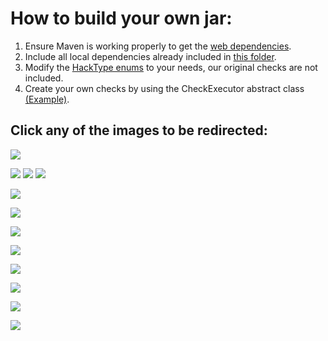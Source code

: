 # How to build your own jar:
1. Ensure Maven is working properly to get the <a href="https://github.com/Vagdedes/Spartan-AntiCheat/blob/main/pom.xml">web dependencies</a>.
2. Include all local dependencies already included in <a href="https://github.com/Vagdedes/Spartan-AntiCheat/tree/main/src/dependencies">this folder</a>.
3. Modify the <a href="https://github.com/Vagdedes/Spartan-AntiCheat/blob/main/src/main/java/me/vagdedes/spartan/system/Enums.java">HackType enums</a> to your needs, our original checks are not included.
4. Create your own checks by using the CheckExecutor abstract class <a href="https://github.com/Vagdedes/Spartan-AntiCheat/blob/main/src/main/java/com/vagdedes/spartan/abstraction/check/CheckExecutorExample.java">(Example)</a>.
## Click any of the images to be redirected:
<a href="https://builtbybit.com/resources/bundle/730/"><img src="https://vagdedes.com/.images/spartan/banner.png"></a>

<a href="https://github.com/Vagdedes/Spartan-AntiCheat/tree/main/src/documentation"><img src="https://vagdedes.com/.images/spartan/long_1.png"></a>
<a href="https://github.com/Vagdedes/Spartan-AntiCheat/tree/main/src/documentation"><img src="https://vagdedes.com/.images/spartan/long_2.png"></a>
<a href="https://github.com/Vagdedes/Spartan-AntiCheat/tree/main/src/documentation"><img src="https://vagdedes.com/.images/spartan/long_3.png"></a>

<a href="https://github.com/Vagdedes/Spartan-AntiCheat/tree/main/src/documentation"><img src="https://vagdedes.com/.images/spartan/simple_alternative.png"></a>

<a href="https://www.vagdedes.com/discord"><img src="https://vagdedes.com/.images/spartan/support.png"></a>

<a href="https://github.com/Vagdedes/Spartan-AntiCheat/tree/main/src/documentation"><img src="https://vagdedes.com/.images/spartan/blocked_hacks_alternative.png"></a>

<a href="https://www.youtube.com/playlist?list=PL2hl9dLPbmzWPHImiP4sUBu__-shV1yIO"><img src="https://vagdedes.com/.images/spartan/videos.png"></a>

<a href="https://github.com/Vagdedes/Spartan-AntiCheat/tree/main/src/documentation"><img src="https://vagdedes.com/.images/spartan/commands_permissions_alternative.png"></a>

<a href="https://github.com/Vagdedes/Spartan-AntiCheat/tree/main/src/documentation"><img src="https://vagdedes.com/.images/spartan/cloud.png"></a>

<a href="https://namemc.com/server/minecraft.vagdedes.com"><img src="https://vagdedes.com/.images/spartan/test_alternative.png"></a>

<a href="https://bit.ly/3WWD7RD"><img src="https://vagdedes.com/.images/spartan/developers.png"></a>
